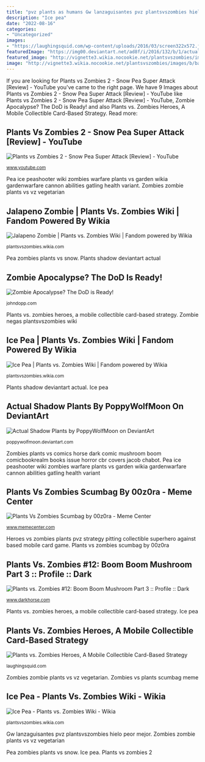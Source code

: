 ```yaml
---
title: "pvz plants as humans Gw lanzaguisantes pvz plantsvszombies hielo peor mejor"
description: "Ice pea"
date: "2022-08-16"
categories:
- "Uncategorized"
images:
- "https://laughingsquid.com/wp-content/uploads/2016/03/screen322x572.jpeg"
featuredImage: "https://img00.deviantart.net/ad8f/i/2016/132/b/1/actual_shadow_plants_by_poppywolfmoon-da2764y.png"
featured_image: "http://vignette3.wikia.nocookie.net/plantsvszombies/images/b/ba/Ice_Pea_GW1.png/revision/latest?cb=20160304005348"
image: "http://vignette3.wikia.nocookie.net/plantsvszombies/images/b/ba/Ice_Pea_GW1.png/revision/latest?cb=20160304005348"
---
```


If you are looking for Plants vs Zombies 2 - Snow Pea Super Attack [Review] - YouTube you've came to the right page. We have 9 Images about Plants vs Zombies 2 - Snow Pea Super Attack [Review] - YouTube like Plants vs Zombies 2 - Snow Pea Super Attack [Review] - YouTube, Zombie Apocalypse? The DoD is Ready! and also Plants vs. Zombies Heroes, A Mobile Collectible Card-Based Strategy. Read more:

## Plants Vs Zombies 2 - Snow Pea Super Attack [Review] - YouTube

![Plants vs Zombies 2 - Snow Pea Super Attack [Review] - YouTube](https://i.ytimg.com/vi/xP59gTHR6zc/maxresdefault.jpg "Actual shadow plants by poppywolfmoon on deviantart")

<small>www.youtube.com</small>

Pea ice peashooter wiki zombies warfare plants vs garden wikia gardenwarfare cannon abilities gatling health variant. Zombies zombie plants vs vz vegetarian

## Jalapeno Zombie | Plants Vs. Zombies Wiki | Fandom Powered By Wikia

![Jalapeno Zombie | Plants vs. Zombies Wiki | Fandom powered by Wikia](http://vignette1.wikia.nocookie.net/plantsvszombies/images/c/cf/HD_Jalapeno_Zombie.png/revision/latest?cb=20140524074614 "Plants shadow deviantart actual")

<small>plantsvszombies.wikia.com</small>

Pea zombies plants vs snow. Plants shadow deviantart actual

## Zombie Apocalypse? The DoD Is Ready!

![Zombie Apocalypse? The DoD is Ready!](https://i1.wp.com/johndopp.com/wp-content/uploads/zombies_plantsvszombies.jpg "Plants shadow deviantart actual")

<small>johndopp.com</small>

Plants vs. zombies heroes, a mobile collectible card-based strategy. Zombie negas plantsvszombies wiki

## Ice Pea | Plants Vs. Zombies Wiki | Fandom Powered By Wikia

![Ice Pea | Plants vs. Zombies Wiki | Fandom powered by Wikia](http://vignette3.wikia.nocookie.net/plantsvszombies/images/b/ba/Ice_Pea_GW1.png/revision/latest?cb=20160304005348 "Jalapeno zombie")

<small>plantsvszombies.wikia.com</small>

Plants shadow deviantart actual. Ice pea

## Actual Shadow Plants By PoppyWolfMoon On DeviantArt

![Actual Shadow Plants by PoppyWolfMoon on DeviantArt](https://img00.deviantart.net/ad8f/i/2016/132/b/1/actual_shadow_plants_by_poppywolfmoon-da2764y.png "Plants vs. zombies #12: boom boom mushroom part 3 :: profile :: dark")

<small>poppywolfmoon.deviantart.com</small>

Zombies plants vs comics horse dark comic mushroom boom comicbookrealm books issue horror cbr covers jacob chabot. Pea ice peashooter wiki zombies warfare plants vs garden wikia gardenwarfare cannon abilities gatling health variant

## Plants Vs Zombies Scumbag By 00z0ra - Meme Center

![Plants Vs Zombies Scumbag by 00z0ra - Meme Center](http://img.memecdn.com/plants-vs-zombies-scumbag_o_1775007.jpg "Heroes vs zombies plants pvz strategy pitting collectible superhero against based mobile card game")

<small>www.memecenter.com</small>

Heroes vs zombies plants pvz strategy pitting collectible superhero against based mobile card game. Plants vs zombies scumbag by 00z0ra

## Plants Vs. Zombies #12: Boom Boom Mushroom Part 3 :: Profile :: Dark

![Plants vs. Zombies #12: Boom Boom Mushroom Part 3 :: Profile :: Dark](http://d2lzb5v10mb0lj.cloudfront.net/covers/600/27/27460.jpg "Plants vs zombies 2")

<small>www.darkhorse.com</small>

Plants vs. zombies heroes, a mobile collectible card-based strategy. Ice pea

## Plants Vs. Zombies Heroes, A Mobile Collectible Card-Based Strategy

![Plants vs. Zombies Heroes, A Mobile Collectible Card-Based Strategy](https://laughingsquid.com/wp-content/uploads/2016/03/screen322x572.jpeg "Zombies zombie plants vs vz vegetarian")

<small>laughingsquid.com</small>

Zombies zombie plants vs vz vegetarian. Zombies vs plants scumbag meme

## Ice Pea - Plants Vs. Zombies Wiki - Wikia

![Ice Pea - Plants vs. Zombies Wiki - Wikia](http://img1.wikia.nocookie.net/__cb20140305221601/plantsvszombies/images/thumb/8/87/IcePeaGW.png/500px-IcePeaGW.png "Plants vs. zombies #12: boom boom mushroom part 3 :: profile :: dark")

<small>plantsvszombies.wikia.com</small>

Gw lanzaguisantes pvz plantsvszombies hielo peor mejor. Zombies zombie plants vs vz vegetarian

Pea zombies plants vs snow. Ice pea. Plants vs zombies 2
